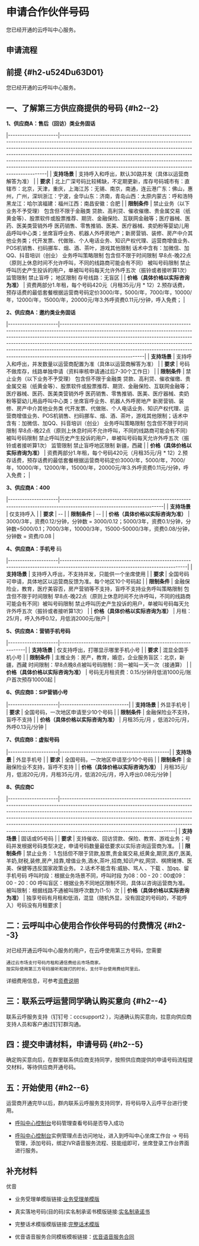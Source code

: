申请合作伙伴号码 
=============================

您已经开通的云呼叫中心服务。

申请流程 
----------------------

前提 {#h2-u524Du63D01}
--------------------

您已经开通的云呼叫中心服务。

一、了解第三方供应商提供的号码 {#h2--2}
------------------------

**1、供应商A：售后（回访）类业务固话** 


|---------------------|------------------------------------------------------------------------------------------------------------------------------------------------------------------------------------------------------------------------------------------------------------------------------------------------------------------------------------------------------------------------------------------------------------------------------------------------------------------------------|
| **支持场景**            | 支持呼入和呼出，默认30路并发（具体以运营商解答为准）                                                                                                                                                                                                                                                                                                                                                                                                                                                  |
| **要求**              | 北上广深号码比较稀缺，不定期更新，库存号码城市有：直辖市：北京，天津，重庆，上海江苏：无锡、南京，南通，连云港广东：佛山，惠州，广州，深圳浙江：宁波，金华山东：济南，青岛山西：太原内蒙古：呼和浩特黑龙江：哈尔滨福建：福州江西：南昌安徽：合肥                                                                                                                                                                                                                                                                                                                                                     |
| **限制条件**            | 禁止业务（以下业务不予受理） 包含但不限于金融类 贷款、高利贷、催收催缴、贵金属交易（纸黄金等）、股票软件或股票推荐、期货、金融保险、互联网金融等；医疗器械、医药、医美类营销外呼 医药销售、零售推销、医美、医疗器械、卖奶粉等婴幼儿用品呼叫中心类；坐席盲呼业务、机器人外呼房地产；新房营销、装修、房产中介其他业务类；代开发票、代做账、个人电话业务、知识产权代理、运营商增值业务、POS机销售、扫码挪车、烟、酒、茶叶，游戏其他限制 话术中含有：加微信、加QQ、抖音培训（创业） 业务呼叫策略限制  包含但不限于时间限制 早8点-晚22点（原则上休息时间不允许呼叫，不同的线路商可能会有不同） 被叫号码限制 禁止呼叫历史产生投诉的用户，单被叫号码每天允许外呼五次（振铃或者接听算1次） 监管限制 禁止盲呼； 地区限制 存号线路：无盲区 |
| **价格（具体价格以实际咨询为准）** | 资费两部分1.年租，每个号码420元（月租35元/月 \* 12）2.预存话费，预存话费的最低套餐根据运营商号码定价3000/年，5000/年，7000/年，10000/年，12000/年，15000/年，20000元/年3.外呼资费0.11元/分钟，呼入免费；                                                                                                                                                                                                                                                                                                                                          |



**2、供应商A：邀约类业务固话** 


|---------------------|-----------------------------------------------------------------------------------------------------------------------------------------------------------------------------------------------------------------------------------------------------------------------------------------------------------------------------------------------------------------------------------------------------------------------------------------|
| **支持场景**            | 支持呼入和呼出，并发数量以运营商配置为准（具体以运营商解答为准）                                                                                                                                                                                                                                                                                                                                                                                                        |
| **要求**              | 号码不做库存，线路单独申请（资料审核申请通过后7-30个工作日）                                                                                                                                                                                                                                                                                                                                                                                                        |
| **限制条件**            | 禁止业务（以下业务不予受理）  包含但不限于金融类 贷款、高利贷、催收催缴、贵金属交易（纸黄金等）、股票软件或股票推荐、期货、金融保险、互联网金融等；医疗器械、医药、医美类营销外呼 医药销售、零售推销、医美、医疗器械、卖奶粉等婴幼儿用品呼叫中心类；坐席盲呼业务、机器人外呼房地产 新房营销、装修、房产中介其他业务类 代开发票、代做账、个人电话业务、知识产权代理、运营商增值业务、POS机销售、扫码挪车、烟、酒、茶叶，游戏其他限制；话术中含有：加微信、加QQ、抖音培训（创业） 业务呼叫策略限制 包含但不限于时间限制 早8点-晚22点（原则上休息时间不允许呼叫，不同的线路商可能会有不同） 被叫号码限制 禁止呼叫历史产生投诉的用户，单被叫号码每天允许外呼五次（振铃或者接听算1次） 监管限制 禁止盲呼地区限制 新疆，西藏 |
| **价格（具体价格以实际咨询为准）** | 资费两部分1.年租，每个号码420元（月租35元/月 \* 12）2.预存话费，预存话费的最低套餐根据运营商号码定价3000/年，5000/年，7000/年，10000/年，12000/年，15000/年，20000元/年3.外呼资费0.11元/分钟，呼入免费；                                                                                                                                                                                                                                                                                                     |



**3、供应商A：400** 


|---------------------|-------------------------------------------------------------------------------------------------------------------------|
| **支持场景**            | 仅支持呼入                                                                                                                   |
| **要求**              | --                                                                                                                      |
| **限制条件**            | --                                                                                                                      |
| **价格（具体价格以实际咨询为准）** | 3000/3年，资费0.12/分钟，分钟数 = 3000/0.12；5000/3年，资费0.1/分钟，分钟数=5000/0.1；7000/3年，10000/3年，15000-50000/3年，资费0.08/分钟，分钟数 = 资费/0.08 |



**4、供应商A：手机号** 码


|---------------------|-----------------------------------------------------------------------------------------------------------------------------------|
| **支持场景**            | 支持呼入呼出，不支持并发，只能供一个坐席使用                                                                                                            |
| **要求**              | 全国号码可申请，具体地区以运营商反馈为准。每个地区10个号码起                                                                                                   |
| **限制条件**            | 金融保险业，教育，医疗美容否，房产营销等不支持，盲呼不支持业务呼叫策略限制 包含但不限于时间限制 早8点-晚22点（原则上休息时间不允许呼叫，不同的线路商可能会有不同）被叫号码限制 禁止呼叫历史产生投诉的用户，单被叫号码每天允许外呼五次（振铃或者接听算1次） |
| **价格（具体价格以实际咨询为准）** | 月租：25/月，呼入外呼0.12，月低消2000元/账户                                                                                                      |



**5、供应商A：营销手机号码** 


|---------------------|---------------------------------------------------------------|
| **支持场景**            | 仅支持呼出，打哪显示哪里手机小号                                              |
| **要求**              | 混显全国手机小号                                                      |
| **限制条件**            | 主推业务：房产，教育，婚恋，企业服务盲区：北京，新疆，西藏 时间限制：早8点晚8点被叫号码限制：同一被叫一天一次（接通算） |
| **价格（具体价格以实际咨询为准）** | 号码无月租资费：0.15/分钟月低消1000元/账户首次预存10000起                          |



**6、供应商B：SIP营销小号** 


|---------------------|-----------------------------|
| **支持场景**            | 外显手机号                       |
| **要求**              | 全国号码，一次地区申请至少10个号码          |
| **限制条件**            | 金融保险业不支持，盲呼不支持              |
| **价格（具体价格以实际咨询为准）** | 月租35元/月 ，低消20元/月，外呼0.13元/分钟 |



**7、供应商B：虚拟号码** 


|---------------------|----------------------------------------------|
| **支持场景**            | 外显手机号                                        |
| **要求**              | 全国号码，一次地区申请至少10个号码                           |
| **限制条件**            | 金融保险业不支持，盲呼不支持                               |
| **价格（具体价格以实际咨询为准）** | 月租35元/月，低消20元/月，月租35元/月，低消20元/月，呼入呼出0.08元/分钟 |



**8、供应商C** 


|---------------------|------------------------------------------------------------------------------------------------------------------------------------------------------------------------------------------------------------------------------------------------------------------------------------------------------------------------------------------------------------------------------------------------------------------------------------------------------|
| **支持场景**            | 固话或95号码                                                                                                                                                                                                                                                                                                                                                                                                                                              |
| **要求**              | 支持催收、回访贷款、保险、教育、游戏业务；号码并发根据号码类型决定，申请号码数量最低要求以实际咨询运营商为准。                                                                                                                                                                                                                                                                                                                                                                                              |
| **限制条件**            | 禁止业务： 1.包括但不限于贷款,股票,贵金属交易,纸黄金,期货,医疗,医美,羊奶,财税,装修,房产,挂靠,增值业务,酒水,茶叶,招商,知识产权,网贷、棋牌赌博、医美、保健等违反国家政策业务。                                                                                                                                                    2.话术不能含有:威胁、骂人 、下载 、加qq、留手机号码           呼叫时段：根据业务场景不同，呼叫时段 为08：00 - 20：00或09：00 - 20：00   呼叫盲区：根据业务不同地区限制不同，具体以咨询运营商为准。 被叫限制：根据线路不通被叫限呼次数为(1-5）次 |
| **价格（具体价格以实际咨询为准）** | 独享号码有月租和低消，混显（随机外显，没有固定的号码的，不能呼入）号码没有月租要求                                                                                                                                                                                                                                                                                                                                                                                                            |



二：云呼叫中心使用合作伙伴号码的付费情况 {#h2--3}
-----------------------------

对已经开通云呼叫中心服务的用户，在云呼使用第三方号码，您需要

    通过云市场支付号码月租和通信费给云市场商家。
    按实际使用第三方号码接听和拨打的时长，支付平台使用费给阿里云。



详细费用信息，可参考[资费说明](https://help.aliyun.com/document_detail/112566.html "资费说明")

三：联系云呼运营同学确认购买意向 {#h2--4}
-------------------------

联系云呼服务支持（钉钉号：cccsupport2 ），沟通确认购买意向，拉意向供应商支持人员和客户通过钉钉群沟通。

四：提交申请材料，申请号码 {#h2--5}
----------------------

确定购买意向后，在群里联系供应商支持同学，按照供应商提供的申请号码流程提交材料，等待供应商开通号码。

五：开始使用 {#h2--6}
---------------

运营商开通完毕以后，群内联系云呼服务支持同学，将号码导入云呼平台进行使用。

* [呼叫中心控制台](https://ccc.console.aliyun.com/number)号码管理查看号码是否导入成功

  

* [呼叫中心控制台](https://ccc.console.aliyun.com/AccInstance)实例管理点击访问地址，进入到呼叫中心坐席工作台 -\> 号码管理，添加号码，绑定IVR语音服务流程、技能组即可，坐席登录工作台界面进行服务。

  






补充材料 
-------------------------

优音

* 业务受理单模版链接:[业务受理单模版](https://cloudcallcenter-stage.oss-cn-hangzhou.aliyuncs.com/all-public/%E4%BA%91%E5%91%BC%E6%96%87%E4%BB%B6%E6%A8%A1%E6%9D%BF/%E4%BE%9B%E5%BA%94%E5%95%86%E6%A8%A1%E7%89%88/%E4%BC%98%E9%9F%B3/%E4%B8%9A%E5%8A%A1%E5%8F%97%E7%90%86%E5%8D%95-%E6%A8%A1%E6%9D%BF.doc "业务受理单模版")

  

* 真实落地号码(目的码)实名制承诺书模版链接:[实名制承诺书](https://cloudcallcenter-stage.oss-cn-hangzhou.aliyuncs.com/all-public/%E4%BA%91%E5%91%BC%E6%96%87%E4%BB%B6%E6%A8%A1%E6%9D%BF/%E4%BE%9B%E5%BA%94%E5%95%86%E6%A8%A1%E7%89%88/%E4%BC%98%E9%9F%B3/%E7%9C%9F%E5%AE%9E%E8%90%BD%E5%9C%B0%E5%8F%B7%E7%A0%81%EF%BC%88%E7%9B%AE%E7%9A%84%E7%A0%81%EF%BC%89%E5%AE%9E%E5%90%8D%E5%88%B6%E6%89%BF%E8%AF%BA%E4%B9%A6-%E6%A8%A1%E7%89%88.docx "实名制承诺书")

  

* 完整话术模版模版链接:[完整话术模版](https://cloudcallcenter-stage.oss-cn-hangzhou.aliyuncs.com/all-public/%E4%BA%91%E5%91%BC%E6%96%87%E4%BB%B6%E6%A8%A1%E6%9D%BF/%E4%BE%9B%E5%BA%94%E5%95%86%E6%A8%A1%E7%89%88/%E4%BC%98%E9%9F%B3/%E4%B8%9A%E5%8A%A1%E5%8F%97%E7%90%86%E5%8D%95-%E6%A8%A1%E6%9D%BF.doc "完整话术模版")

  

* 优音语音服务合同模板模板链接：[优音语音服务合同](https://cloudcallcenter-stage.oss-cn-hangzhou.aliyuncs.com/all-public/%E4%BA%91%E5%91%BC%E6%96%87%E4%BB%B6%E6%A8%A1%E6%9D%BF/%E4%BE%9B%E5%BA%94%E5%95%86%E6%A8%A1%E7%89%88/%E4%BC%98%E9%9F%B3/%E4%BC%98%E9%9F%B3%E8%AF%AD%E9%9F%B3%E6%9C%8D%E5%8A%A1%E5%90%88%E5%90%8C%E6%A8%A1%E6%9D%BF.docx "优音语音服务合同")

  




